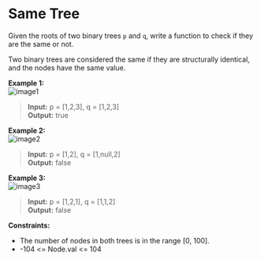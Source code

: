 # Same Tree

Given the roots of two binary trees `p` and `q`, write a function to check if they are the same or not.

Two binary trees are considered the same if they are structurally identical, and the nodes have the same value.

 

**Example 1:**  
![image1](https://assets.leetcode.com/uploads/2020/12/20/ex1.jpg)
>  **Input:** p = [1,2,3], q = [1,2,3]  
>  **Output:** true  

**Example 2:**  
![image2](https://assets.leetcode.com/uploads/2020/12/20/ex2.jpg)
>  **Input:** p = [1,2], q = [1,null,2]  
>  **Output:** false  

**Example 3:**  
![image3](https://assets.leetcode.com/uploads/2020/12/20/ex3.jpg)
>   **Input:** p = [1,2,1], q = [1,1,2]  
>   **Output:** false  

 
**Constraints:**
  * The number of nodes in both trees is in the range [0, 100].
  * -104 <= Node.val <= 104

